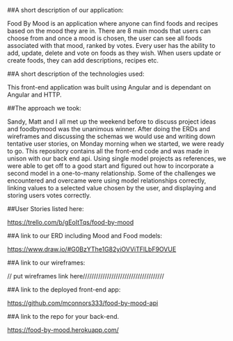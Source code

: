 
##A short description of our application:

  Food By Mood is an application where anyone can find foods and recipes based
  on the mood they are in.  There are 8 main moods that users can choose from
  and once a mood is chosen, the user can see all foods associated with that
  mood, ranked by votes.  Every user has the ability to add, update, delete
  and vote on foods as they wish.  When users update or create foods, they can
  add descriptions, recipes etc.

##A short description of the technologies used:

  This front-end application was built using Angular and is
  dependant on Angular and HTTP.

##The approach we took:

  Sandy, Matt and I all met up the weekend before to discuss project ideas and
  foodbymood was the unanimous winner.  After doing the ERDs and wireframes and
  discussing the schemas we would use and writing down tentative user stories,
  on Monday morning when we started, we were ready to go.  This repository
  contains all the front-end code and was made in unison with our back end api.
  Using single model projects as references, we were able to get off to a good
  start and figured out how to incorporate a second model in a one-to-many
  relationship.  Some of the challenges we encountered and overcame were
  using model relationships correctly, linking values to a selected value chosen
  by the user, and displaying and storing users votes correctly.

##User Stories listed here:

  <https://trello.com/b/gEoItTqs/food-by-mood>


##A link to our ERD including Mood and Food models:

  <https://www.draw.io/#G0BzYThe1G82yiOVViTFlLbF9OVUE>


##A link to our wireframes:

  // put wireframes link here/////////////////////////////////////


##A link to the deployed front-end app:

  <https://github.com/mconnors333/food-by-mood-api>


##A link to the repo for your back-end.

  <https://food-by-mood.herokuapp.com/>
